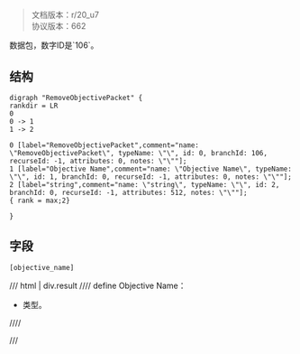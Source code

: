 # <!-- md:samp RemoveObjectivePacket -->

> 文档版本：r/20_u7<br/>协议版本：662

<!-- md:samp RemoveObjectivePacket -->数据包，数字ID是`106`。

## 结构

```viz
digraph "RemoveObjectivePacket" {
rankdir = LR
0
0 -> 1
1 -> 2

0 [label="RemoveObjectivePacket",comment="name: \"RemoveObjectivePacket\", typeName: \"\", id: 0, branchId: 106, recurseId: -1, attributes: 0, notes: \"\""];
1 [label="Objective Name",comment="name: \"Objective Name\", typeName: \"\", id: 1, branchId: 0, recurseId: -1, attributes: 0, notes: \"\""];
2 [label="string",comment="name: \"string\", typeName: \"\", id: 2, branchId: 0, recurseId: -1, attributes: 512, notes: \"\""];
{ rank = max;2}

}

```

## 字段

```title='RemoveObjectivePacket'
[objective_name]
```

/// html | div.result
//// define
Objective Name：[<!-- md:samp string -->](../types/string.md)

- <!-- md:samp string -->类型。


////

///

